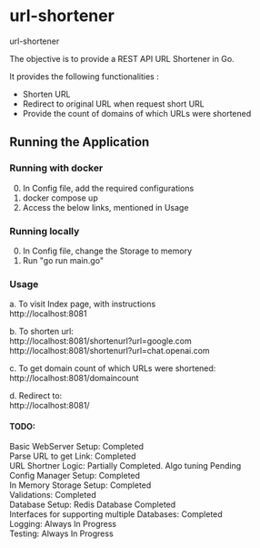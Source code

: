 # url-shortener
url-shortener

The objective is to provide a REST API URL Shortener in Go.

It provides the following functionalities :
- Shorten URL
- Redirect to original URL when request short URL
- Provide the count of domains of which URLs were shortened
  
  
  
## Running the Application
### Running with docker

0. In Config file, add the required configurations
1. docker compose up    
2. Access the below links, mentioned in Usage

### Running locally
0. In Config file, change the Storage to memory
1. Run "go run main.go"

  
  
  

### Usage

a. To visit Index page, with instructions  
    http://localhost:8081  

b. To shorten url:  
    http://localhost:8081/shortenurl?url=google.com  
    http://localhost:8081/shortenurl?url=chat.openai.com  

c. To get domain count of which URLs were shortened:  
    http://localhost:8081/domaincount  

d. Redirect to:  
    http://localhost:8081/  


#### TODO:  
Basic WebServer Setup: Completed  
Parse URL to get Link: Completed  
URL Shortner Logic: Partially Completed. Algo tuning Pending  
Config Manager Setup: Completed  
In Memory Storage Setup: Completed  
Validations: Completed  
Database Setup: Redis Database Completed  
Interfaces for supporting multiple Databases: Completed  
Logging: Always In Progress  
Testing: Always In Progress  
